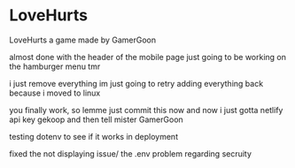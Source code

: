 # LoveHurts

LoveHurts a game made by GamerGoon

almost done with the header of the mobile page just going to be working on the hamburger menu tmr


i just remove everything im just going to retry adding everything back because i moved to linux

you finally work, so lemme just commit this now and now i just gotta netlify api key gekoop and then tell mister GamerGoon

testing dotenv to see if it works in deployment

fixed the not displaying issue/ the .env problem regarding secruity